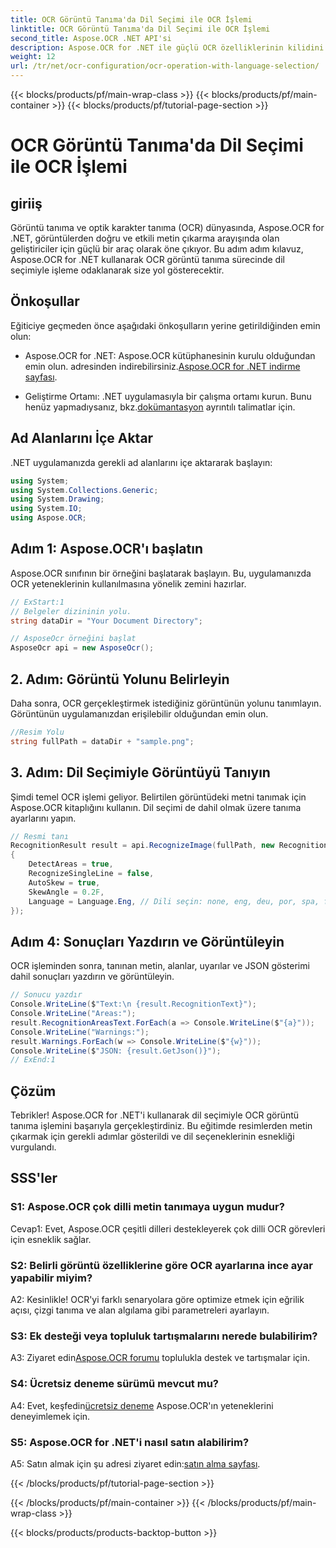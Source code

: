 ```yaml
---
title: OCR Görüntü Tanıma'da Dil Seçimi ile OCR İşlemi
linktitle: OCR Görüntü Tanıma'da Dil Seçimi ile OCR İşlemi
second_title: Aspose.OCR .NET API'si
description: Aspose.OCR for .NET ile güçlü OCR özelliklerinin kilidini açın. Görüntülerden metni sorunsuz bir şekilde çıkarın.
weight: 12
url: /tr/net/ocr-configuration/ocr-operation-with-language-selection/
---
```


{{< blocks/products/pf/main-wrap-class >}}
{{< blocks/products/pf/main-container >}}
{{< blocks/products/pf/tutorial-page-section >}}

# OCR Görüntü Tanıma'da Dil Seçimi ile OCR İşlemi

## giriiş

Görüntü tanıma ve optik karakter tanıma (OCR) dünyasında, Aspose.OCR for .NET, görüntülerden doğru ve etkili metin çıkarma arayışında olan geliştiriciler için güçlü bir araç olarak öne çıkıyor. Bu adım adım kılavuz, Aspose.OCR for .NET kullanarak OCR görüntü tanıma sürecinde dil seçimiyle işleme odaklanarak size yol gösterecektir.

## Önkoşullar

Eğiticiye geçmeden önce aşağıdaki önkoşulların yerine getirildiğinden emin olun:

-  Aspose.OCR for .NET: Aspose.OCR kütüphanesinin kurulu olduğundan emin olun. adresinden indirebilirsiniz.[Aspose.OCR for .NET indirme sayfası](https://releases.aspose.com/ocr/net/).

- Geliştirme Ortamı: .NET uygulamasıyla bir çalışma ortamı kurun. Bunu henüz yapmadıysanız, bkz.[dokümantasyon](https://reference.aspose.com/ocr/net/) ayrıntılı talimatlar için.

## Ad Alanlarını İçe Aktar

.NET uygulamanızda gerekli ad alanlarını içe aktararak başlayın:

```csharp
using System;
using System.Collections.Generic;
using System.Drawing;
using System.IO;
using Aspose.OCR;
```

## Adım 1: Aspose.OCR'ı başlatın

Aspose.OCR sınıfının bir örneğini başlatarak başlayın. Bu, uygulamanızda OCR yeteneklerinin kullanılmasına yönelik zemini hazırlar.

```csharp
// ExStart:1
// Belgeler dizininin yolu.
string dataDir = "Your Document Directory";

// AsposeOcr örneğini başlat
AsposeOcr api = new AsposeOcr();
```

## 2. Adım: Görüntü Yolunu Belirleyin

Daha sonra, OCR gerçekleştirmek istediğiniz görüntünün yolunu tanımlayın. Görüntünün uygulamanızdan erişilebilir olduğundan emin olun.

```csharp
//Resim Yolu
string fullPath = dataDir + "sample.png";
```

## 3. Adım: Dil Seçimiyle Görüntüyü Tanıyın

Şimdi temel OCR işlemi geliyor. Belirtilen görüntüdeki metni tanımak için Aspose.OCR kitaplığını kullanın. Dil seçimi de dahil olmak üzere tanıma ayarlarını yapın.

```csharp
// Resmi tanı
RecognitionResult result = api.RecognizeImage(fullPath, new RecognitionSettings
{
    DetectAreas = true,
    RecognizeSingleLine = false,
    AutoSkew = true,
    SkewAngle = 0.2F,
    Language = Language.Eng, // Dili seçin: none, eng, deu, por, spa, fra, ita, cze, dan, dum, est, fin, lav, lit, nor, pol, rum, srp_hrv, slk, slv, swe, chi
});
```

## Adım 4: Sonuçları Yazdırın ve Görüntüleyin

OCR işleminden sonra, tanınan metin, alanlar, uyarılar ve JSON gösterimi dahil sonuçları yazdırın ve görüntüleyin.

```csharp
// Sonucu yazdır
Console.WriteLine($"Text:\n {result.RecognitionText}");
Console.WriteLine("Areas:");
result.RecognitionAreasText.ForEach(a => Console.WriteLine($"{a}"));
Console.WriteLine("Warnings:");
result.Warnings.ForEach(w => Console.WriteLine($"{w}"));
Console.WriteLine($"JSON: {result.GetJson()}");
// ExEnd:1
```

## Çözüm

Tebrikler! Aspose.OCR for .NET'i kullanarak dil seçimiyle OCR görüntü tanıma işlemini başarıyla gerçekleştirdiniz. Bu eğitimde resimlerden metin çıkarmak için gerekli adımlar gösterildi ve dil seçeneklerinin esnekliği vurgulandı.

## SSS'ler

### S1: Aspose.OCR çok dilli metin tanımaya uygun mudur?

Cevap1: Evet, Aspose.OCR çeşitli dilleri destekleyerek çok dilli OCR görevleri için esneklik sağlar.

### S2: Belirli görüntü özelliklerine göre OCR ayarlarına ince ayar yapabilir miyim?

A2: Kesinlikle! OCR'yi farklı senaryolara göre optimize etmek için eğrilik açısı, çizgi tanıma ve alan algılama gibi parametreleri ayarlayın.

### S3: Ek desteği veya topluluk tartışmalarını nerede bulabilirim?

 A3: Ziyaret edin[Aspose.OCR forumu](https://forum.aspose.com/c/ocr/16) toplulukla destek ve tartışmalar için.

### S4: Ücretsiz deneme sürümü mevcut mu?

 A4: Evet, keşfedin[ücretsiz deneme](https://releases.aspose.com/) Aspose.OCR'ın yeteneklerini deneyimlemek için.

### S5: Aspose.OCR for .NET'i nasıl satın alabilirim?

 A5: Satın almak için şu adresi ziyaret edin:[satın alma sayfası](https://purchase.aspose.com/buy).

{{< /blocks/products/pf/tutorial-page-section >}}

{{< /blocks/products/pf/main-container >}}
{{< /blocks/products/pf/main-wrap-class >}}

{{< blocks/products/products-backtop-button >}}
